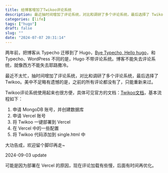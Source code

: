 ```yaml
---
title: 给博客增加了Twikoo评论系统
description: 最近抽时间增加了评论系统，对比和调研了多个评论系统，最后选择了 Twikoo。美中不足略有遗憾的是，之前的所有评论都没有了，只能重新来过。
categories: [life]
tags: ["hugo"]
draft: false
slug: ""
date: "2024-07-07 20:31:14"
---
```


两年前，把博客从 Typecho 迁移到了 Hugo，[Bye Typecho, Hello hugo](https://wangdongxing.com/life/bye-typecho-hello-hugo/)，和 Typecho、WordPress 不同的是，Hugo 不带评论系统。博客不能失去评论系统，就像西方不能失去耶路撒冷。

最近不太忙，抽时间增加了评论系统，对比和调研了多个评论系统，最后选择了 Twikoo。美中不足略有遗憾的是，之前的所有评论都没有了，只能重新来过。

Twikoo评论系统使用起来也很方便，具体可见官方的文档：[Twikoo文档](https://twikoo.js.org/quick-start.html)，基本流程如下：

1. 申请 MongoDB 账号，并创建数据库
2. 申请 Vercel 账号
3. 将 Twikoo 一键部署到 Vercel
4. 在 Vercel 中的一些配置
5. 将 Twikoo 代码添加到 single.html 中

大功告成，欢迎留个脚印再走~

2024-09-03 update

可能是因为部署在 Vercel 的原因，现在评论加载有些慢，后面有时间再优化。
